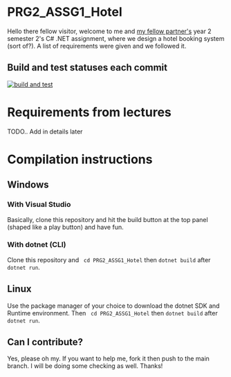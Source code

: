 # PRG2_ASSG1_Hotel
Hello there fellow visitor, welcome to me and [my fellow partner's](https://github.com/Lim-jiaxian) year 2 semester 2's C# .NET assignment, where we design a hotel booking system (sort of?). A list of requirements were given and we followed it.
## Build and test statuses each commit
[![build and test](https://github.com/leezhiwei/PRG2_ASSG1_Hotel/actions/workflows/build-validationandtest.yml/badge.svg)](https://github.com/leezhiwei/PRG2_ASSG1_Hotel/actions/workflows/build-validationandtest.yml) 
# Requirements from lectures
TODO.. Add in details later
# Compilation instructions
## Windows
### With Visual Studio
Basically, clone this repository and hit the build button at the top panel (shaped like a play button) and have fun.
### With dotnet (CLI)
Clone this repository and ``` cd PRG2_ASSG1_Hotel``` then ```dotnet build``` after ```dotnet run```.
## Linux
Use the package manager of your choice to download the dotnet SDK and Runtime environment. Then ``` cd PRG2_ASSG1_Hotel``` then ```dotnet build``` after ```dotnet run```.
## Can I contribute?
Yes, please oh my. If you want to help me, fork it then push to the main branch. I will be doing some checking as well. Thanks! 
